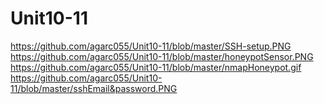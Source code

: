 # Unit10-11
https://github.com/agarc055/Unit10-11/blob/master/SSH-setup.PNG
https://github.com/agarc055/Unit10-11/blob/master/honeypotSensor.PNG
https://github.com/agarc055/Unit10-11/blob/master/nmapHoneypot.gif
https://github.com/agarc055/Unit10-11/blob/master/sshEmail&password.PNG

